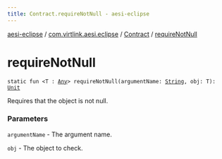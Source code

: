 ```yaml
---
title: Contract.requireNotNull - aesi-eclipse
---
```


[aesi-eclipse](../../index.html) / [com.virtlink.aesi.eclipse](../index.html) / [Contract](index.html) / [requireNotNull](.)

# requireNotNull

`static fun <T : `[`Any`](https://kotlinlang.org/api/latest/jvm/stdlib/kotlin/-any/index.html)`> requireNotNull(argumentName: `[`String`](https://kotlinlang.org/api/latest/jvm/stdlib/kotlin/-string/index.html)`, obj: T): `[`Unit`](https://kotlinlang.org/api/latest/jvm/stdlib/kotlin/-unit/index.html)

Requires that the object is not null.

### Parameters

`argumentName` - The argument name.

`obj` - The object to check.
